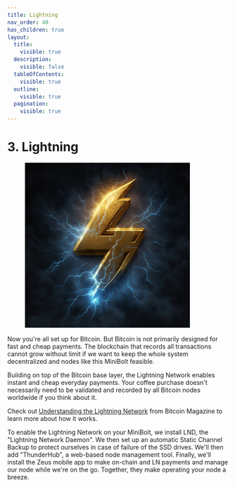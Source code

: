 ```yaml
---
title: Lightning
nav_order: 40
has_children: true
layout:
  title:
    visible: true
  description:
    visible: false
  tableOfContents:
    visible: true
  outline:
    visible: true
  pagination:
    visible: true
---
```


# 3. Lightning

<figure><img src="../.gitbook/assets/lightning.jpg" alt="" width="375"><figcaption></figcaption></figure>

Now you're all set up for Bitcoin. But Bitcoin is not primarily designed for fast and cheap payments. The blockchain that records all transactions cannot grow without limit if we want to keep the whole system decentralized and nodes like this MiniBolt feasible.

Building on top of the Bitcoin base layer, the Lightning Network enables instant and cheap everyday payments. Your coffee purchase doesn't necessarily need to be validated and recorded by all Bitcoin nodes worldwide if you think about it.

Check out [Understanding the Lightning Network](https://bitcoinmagazine.com/technical/understanding-the-lightning-network-part-building-a-bidirectional-payment-channel-1464710791) from Bitcoin Magazine to learn more about how it works.

To enable the Lightning Network on your MiniBolt, we install LND, the "Lightning Network Daemon". We then set up an automatic Static Channel Backup to protect ourselves in case of failure of the SSD drives. We'll then add "ThunderHub", a web-based node management tool. Finally, we'll install the Zeus mobile app to make on-chain and LN payments and manage our node while we're on the go. Together, they make operating your node a breeze.
